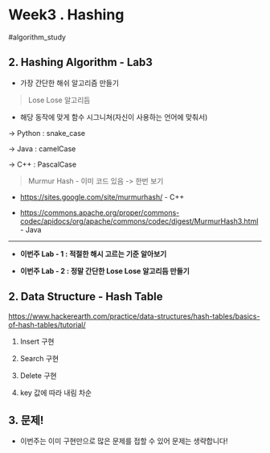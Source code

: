 # Week3 . Hashing
#algorithm_study

## 2. Hashing Algorithm - Lab3

- 가장 간단한 해쉬 알고리즘 만들기
> Lose Lose 알고리듬

- 해당 동작에 맞게 함수 시그니쳐(자신이 사용하는 언어에 맞춰서)

-> Python : snake_case

-> Java : camelCase

-> C++ : PascalCase

> Murmur Hash - 이미 코드 있음 -> 한번 보기

- https://sites.google.com/site/murmurhash/ - C++

- https://commons.apache.org/proper/commons-codec/apidocs/org/apache/commons/codec/digest/MurmurHash3.html - Java

---

- **이번주 Lab - 1 : 적절한 해시 고르는 기준 알아보기**

- **이번주 Lab - 2 : 정말 간단한 Lose Lose 알고리듬 만들기**

## 2. Data Structure - Hash Table

https://www.hackerearth.com/practice/data-structures/hash-tables/basics-of-hash-tables/tutorial/

1. Insert 구현    

2. Search 구현

3. Delete 구현

4. key 값에 따라 내림 차순

## 3. 문제!

- 이번주는 이미 구현만으로 많은 문제를 접할 수 있어 문제는 생략합니다!
